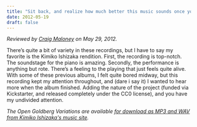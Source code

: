 ```yaml
---
title: "Sit back, and realize how much better this music sounds once you know that you can share it with your friends."
date: 2012-05-19
draft: false
---
```

*Reviewed by [Craig Maloney](http://decafbad.net/2012/05/29/variations-of-goldberg-variations/) on May 29, 2012.*

There’s quite a bit of variety in these recordings, but I have to say my favorite is the Kimiko Ishizaka rendition. First, the recording is top-notch. The soundstage for the piano is amazing. Secondly, the performance is anything but rote. There’s a feeling to the playing that just feels quite alive. With some of these previous albums, I felt quite bored midway, but this recording kept my attention throughout, and (dare i say it) I wanted to hear more when the album finished. Adding the nature of the project (funded via Kickstarter, and released completely under the CC0 license), and you have my undivided attention.


<em>The Open Goldberg Variations are available [for download as MP3 and WAV from Kimiko Ishizaka's music site](https://music.kimiko-pianko.com).</em>

